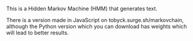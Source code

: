 This is a Hidden Markov Machine (HMM) that generates text.

There is a version made in JavaScript on tobyck.surge.sh/markovchain, although the Python version which you can download has weights which will lead to better results.
